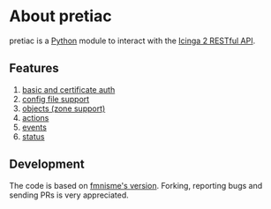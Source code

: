# <a id="about-icinga2"></a> About pretiac

pretiac is a [Python](http://www.python.org) module to interact with the [Icinga 2 RESTful API](http://docs.icinga.org/icinga2/latest/doc/module/icinga2/chapter/icinga2-api).

## <a id="features"></a> Features

1. [basic and certificate auth](2-authentication.md)
1. [config file support](2-authentication.md#-config-file)
1. [objects (zone support)](3-objects.md)
1. [actions](4-actions.md)
1. [events](5-events.md)
1. [status](6-status.md)

## <a id="development-info"></a> Development

The code is based on [fmnisme's version](https://github.com/fmnisme/python-icinga2api). Forking, reporting bugs and sending PRs is very appreciated.
